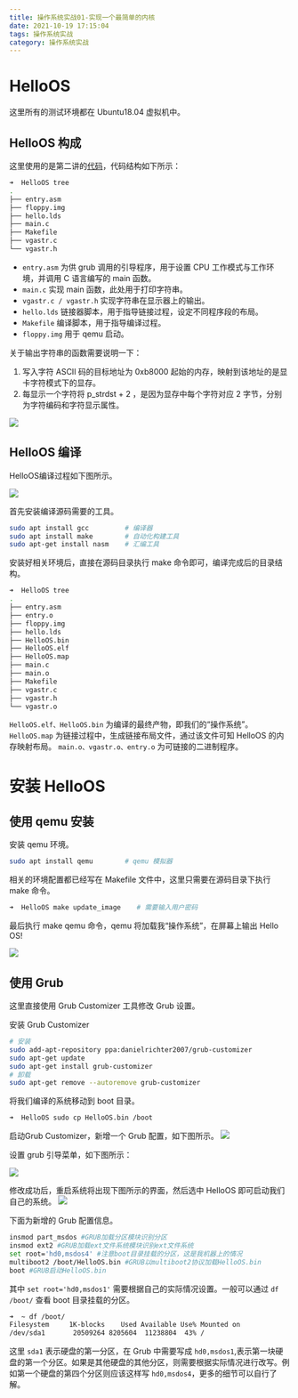 ```yaml
---
title: 操作系统实战01-实现一个最简单的内核
date: 2021-10-19 17:15:04
tags: 操作系统实战
category: 操作系统实战
---
```



# HelloOS
这里所有的测试环境都在 Ubuntu18.04 虚拟机中。

## HelloOS 构成
这里使用的是第二讲的[代码](https://github.com/CKCat/learnOS/tree/master/lesson02/HelloOS)，代码结构如下所示：
```bash
➜  HelloOS tree
.
├── entry.asm
├── floppy.img
├── hello.lds
├── main.c
├── Makefile
├── vgastr.c
└── vgastr.h
```
- `entry.asm` 为供 grub 调用的引导程序，用于设置 CPU 工作模式与工作环境，并调用 C 语言编写的 main 函数。
- `main.c` 实现 main 函数，此处用于打印字符串。
- `vgastr.c / vgastr.h` 实现字符串在显示器上的输出。
- `hello.lds` 链接器脚本，用于指导链接过程，设定不同程序段的布局。
- `Makefile` 编译脚本，用于指导编译过程。
- `floppy.img` 用于 qemu 启动。

关于输出字符串的函数需要说明一下：
1. 写入字符 ASCII 码的目标地址为 0xb8000 起始的内存，映射到该地址的是显卡字符模式下的显存。
2. 每显示一个字符将 p_strdst + 2 ，是因为显存中每个字符对应 2 字节，分别为字符编码和字符显示属性。

![](操作系统实战01-实现一个最简单的内核/字符模式.png)

## HelloOS 编译
HelloOS编译过程如下图所示。

![](操作系统实战01-实现一个最简单的内核/编译过程.png)

首先安装编译源码需要的工具。
```bash
sudo apt install gcc         # 编译器
sudo apt install make        # 自动化构建工具        
sudo apt-get install nasm    # 汇编工具
```
安装好相关环境后，直接在源码目录执行 make 命令即可，编译完成后的目录结构。
```bash
➜  HelloOS tree
.
├── entry.asm
├── entry.o
├── floppy.img
├── hello.lds
├── HelloOS.bin
├── HelloOS.elf
├── HelloOS.map
├── main.c
├── main.o
├── Makefile
├── vgastr.c
├── vgastr.h
└── vgastr.o
```
`HelloOS.elf、HelloOS.bin` 为编译的最终产物，即我们的“操作系统”。
`HelloOS.map` 为链接过程中，生成链接布局文件，通过该文件可知 HelloOS 的内存映射布局。
`main.o、vgastr.o、entry.o` 为可链接的二进制程序。

# 安装 HelloOS

## 使用 qemu 安装
安装 qemu 环境。
```bash
sudo apt install qemu        # qemu 模拟器
```
相关的环境配置都已经写在 Makefile 文件中，这里只需要在源码目录下执行 make 命令。
```bash
➜  HelloOS make update_image    # 需要输入用户密码
```
最后执行 make qemu 命令，qemu 将加载我“操作系统”，在屏幕上输出 Hello OS!

![](操作系统实战01-实现一个最简单的内核/qemu.png)

## 使用 Grub
这里直接使用 Grub Customizer 工具修改 Grub 设置。

安装 Grub Customizer 
```bash
# 安装
sudo add-apt-repository ppa:danielrichter2007/grub-customizer
sudo apt-get update
sudo apt-get install grub-customizer
# 卸载
sudo apt-get remove --autoremove grub-customizer
```

将我们编译的系统移动到 boot 目录。
```bash
➜  HelloOS sudo cp HelloOS.bin /boot 
```

启动Grub Customizer，新增一个 Grub 配置，如下图所示。
![](操作系统实战01-实现一个最简单的内核/Grub配置.png)

设置 grub 引导菜单，如下图所示：

![](操作系统实战01-实现一个最简单的内核/Grub引导菜单设置.png)

修改成功后，重启系统将出现下图所示的界面，然后选中 HelloOS 即可启动我们自己的系统。
![](操作系统实战01-实现一个最简单的内核/Grub启动菜单.png)

下面为新增的 Grub 配置信息。
```bash
insmod part_msdos #GRUB加载分区模块识别分区
insmod ext2 #GRUB加载ext文件系统模块识别ext文件系统
set root='hd0,msdos4' #注意boot目录挂载的分区，这是我机器上的情况
multiboot2 /boot/HelloOS.bin #GRUB以multiboot2协议加载HelloOS.bin
boot #GRUB启动HelloOS.bin
```
其中 `set root='hd0,msdos1'` 需要根据自己的实际情况设置。一般可以通过 `df /boot/` 查看 boot 目录挂载的分区。
```bash
➜  ~ df /boot/                   
Filesystem     1K-blocks    Used Available Use% Mounted on
/dev/sda1       20509264 8205604  11238804  43% /
```
这里 `sda1` 表示硬盘的第一分区，在 Grub 中需要写成 `hd0,msdos1`,表示第一块硬盘的第一个分区。如果是其他硬盘的其他分区，则需要根据实际情况进行改写。例如第一个硬盘的第四个分区则应该这样写 `hd0,msdos4`，更多的细节可以自行了解。

